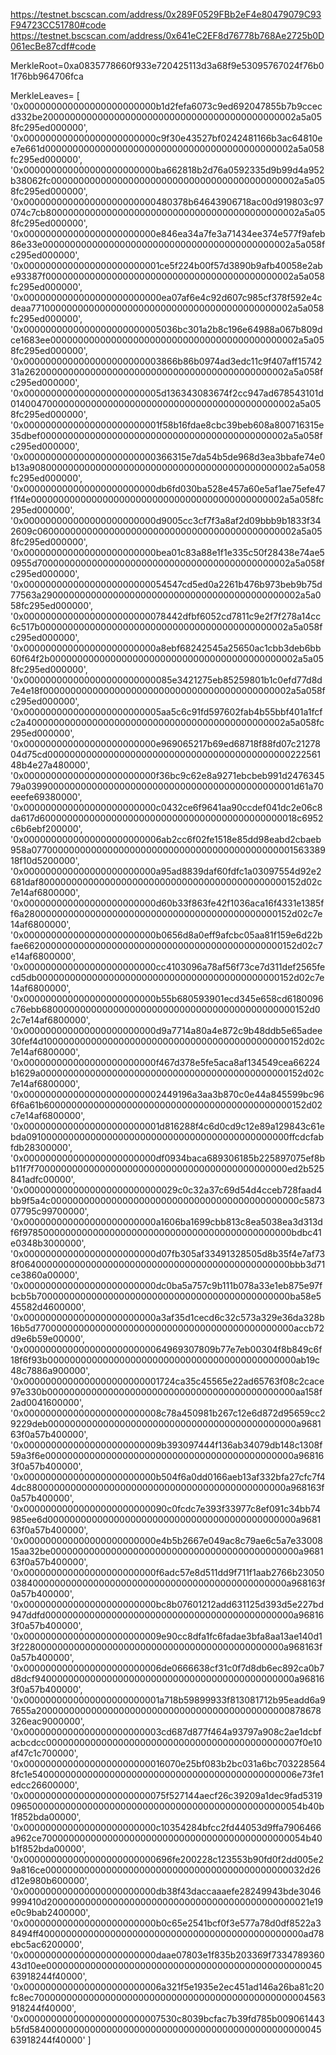 https://testnet.bscscan.com/address/0x289F0529FBb2eF4e80479079C93F94723CC51780#code
https://testnet.bscscan.com/address/0x641eC2EF8d76778b768Ae2725b0D061ecBe87cdf#code

MerkleRoot=0xa0835778660f933e720425113d3a68f9e53095767024f76b01f76bb964706fca

MerkleLeaves= [
  '0x000000000000000000000000b1d2fefa6073c9ed692047855b7b9ccecd332be2000000000000000000000000000000000000000000002a5a058fc295ed000000',
  '0x000000000000000000000000c9f30e43527bf0242481166b3ac64810ee7e661d000000000000000000000000000000000000000000002a5a058fc295ed000000',
  '0x000000000000000000000000ba662818b2d76a0592335d9b99d4a952b38062fc000000000000000000000000000000000000000000002a5a058fc295ed000000',
  '0x000000000000000000000000480378b64643906718ac00d919803c97074c7cb8000000000000000000000000000000000000000000002a5a058fc295ed000000',
  '0x000000000000000000000000e846ea34a7fe3a71434ee374e577f9afeb86e33e000000000000000000000000000000000000000000002a5a058fc295ed000000',
  '0x0000000000000000000000001ce5f224b00f57d3890b9afb40058e2abe93387f000000000000000000000000000000000000000000002a5a058fc295ed000000',
  '0x0000000000000000000000000ea07af6e4c92d607c985cf378f592e4cdeaa771000000000000000000000000000000000000000000002a5a058fc295ed000000',
  '0x0000000000000000000000005036bc301a2b8c196e64988a067b809dce1683ee000000000000000000000000000000000000000000002a5a058fc295ed000000',
  '0x0000000000000000000000003866b86b0974ad3edc11c9f407aff1574231a262000000000000000000000000000000000000000000002a5a058fc295ed000000',
  '0x0000000000000000000000005d136343083674f2cc947ad678543101d0140047000000000000000000000000000000000000000000002a5a058fc295ed000000',
  '0x0000000000000000000000001f58b16fdae8cbc39beb608a800716315e35dbef000000000000000000000000000000000000000000002a5a058fc295ed000000',
  '0x000000000000000000000000366315e7da54b5de968d3ea3bbafe74e0b13a908000000000000000000000000000000000000000000002a5a058fc295ed000000',
  '0x000000000000000000000000db6fd030ba528e457a60e5af1ae75efe47f1f4e0000000000000000000000000000000000000000000002a5a058fc295ed000000',
  '0x000000000000000000000000d9005cc3cf7f3a8af2d09bbb9b1833f342609c06000000000000000000000000000000000000000000002a5a058fc295ed000000',
  '0x000000000000000000000000bea01c83a88e1f1e335c50f28438e74ae50955d7000000000000000000000000000000000000000000002a5a058fc295ed000000',
  '0x00000000000000000000000054547cd5ed0a2261b476b973beb9b75d77563a29000000000000000000000000000000000000000000002a5a058fc295ed000000',
  '0x00000000000000000000000078442dfbf6052cd7811c9e2f7f278a14cc6c517b000000000000000000000000000000000000000000002a5a058fc295ed000000',
  '0x000000000000000000000000a8ebf68242545a25650ac1cbb3deb6bb60f64f2b000000000000000000000000000000000000000000002a5a058fc295ed000000',
  '0x000000000000000000000000085e3421275eb85259801b1c0efd77d8d7e4e18f000000000000000000000000000000000000000000002a5a058fc295ed000000',
  '0x0000000000000000000000005aa5c6c91fd597602fab4b55bbf401a1fcfc2a40000000000000000000000000000000000000000000002a5a058fc295ed000000',
  '0x000000000000000000000000e969065217b69ed68718f88fd07c2127804d75cd0000000000000000000000000000000000000000000022256148b4e27a480000',
  '0x000000000000000000000000f36bc9c62e8a9271ebcbeb991d247634579a0399000000000000000000000000000000000000000000001d61a70eeefe69380000',
  '0x000000000000000000000000c0432ce6f9641aa90ccdef041dc2e06c8da617d60000000000000000000000000000000000000000000018c6952c6b6ebf200000',
  '0x0000000000000000000000006ab2cc6f02fe1518e85dd98eabd2cbaeb958a07700000000000000000000000000000000000000000000156338918f10d5200000',
  '0x000000000000000000000000a95ad8839daf60fdfc1a03097554d92e2681daf800000000000000000000000000000000000000000000152d02c7e14af6800000',
  '0x000000000000000000000000d60b33f863fe42f1036aca16f4331e1385ff6a2800000000000000000000000000000000000000000000152d02c7e14af6800000',
  '0x000000000000000000000000b0656d8a0eff9afcbc05aa81f159e6d22bfae66200000000000000000000000000000000000000000000152d02c7e14af6800000',
  '0x000000000000000000000000cc4103096a78af56f73ce7d311def2565fecd5db00000000000000000000000000000000000000000000152d02c7e14af6800000',
  '0x000000000000000000000000b55b680593901ecd345e658cd6180096c76ebb6800000000000000000000000000000000000000000000152d02c7e14af6800000',
  '0x000000000000000000000000d9a7714a80a4e872c9b48ddb5e65adee30fef4d100000000000000000000000000000000000000000000152d02c7e14af6800000',
  '0x000000000000000000000000f467d378e5fe5aca8af134549cea66224b1629a000000000000000000000000000000000000000000000152d02c7e14af6800000',
  '0x0000000000000000000000002449196a3aa3b870c0e44a845599bc966f6a61b600000000000000000000000000000000000000000000152d02c7e14af6800000',
  '0x0000000000000000000000001d816288f4c6d0cd9c12e89a129843c61ebda091000000000000000000000000000000000000000000000ffcdcfabfdb28300000',
  '0x000000000000000000000000df0934baca689306185b225897075ef8bb11f7f7000000000000000000000000000000000000000000000ed2b525841adfc00000',
  '0x0000000000000000000000000029c0c32a37c69d54d4cceb728faad4bb9f5a4c000000000000000000000000000000000000000000000c587307795c99700000',
  '0x000000000000000000000000a1606ba1699cbb813c8ea5038ea3d313df6f9785000000000000000000000000000000000000000000000bdbc41e0348b3000000',
  '0x000000000000000000000000d07fb305af33491328505d8b35f4e7af738f0640000000000000000000000000000000000000000000000bbb3d71ce3860a00000',
  '0x000000000000000000000000dc0ba5a757c9b111b078a33e1eb875e97fbcb5b7000000000000000000000000000000000000000000000ba58e545582d4600000',
  '0x000000000000000000000000a3af35d1cecd6c32c573a329e36da328b16b5d77000000000000000000000000000000000000000000000accb72d9e6b59e00000',
  '0x00000000000000000000000064969307809b77e7eb00304f8b849c6f18f6f93b000000000000000000000000000000000000000000000ab19c48c7886a900000',
  '0x0000000000000000000000001724ca35c45565e22ad65763f08c2cace97e330b000000000000000000000000000000000000000000000aa158f2ad0041600000',
  '0x0000000000000000000000008c78a450981b267c12e6d872d95659cc29229deb000000000000000000000000000000000000000000000a968163f0a57b400000',
  '0x0000000000000000000000009b393097444f136ab34079db148c1308f59a3f6e000000000000000000000000000000000000000000000a968163f0a57b400000',
  '0x000000000000000000000000b504f6a0dd0166aeb13af332bfa27cfc7f44dc88000000000000000000000000000000000000000000000a968163f0a57b400000',
  '0x00000000000000000000000090c0fcdc7e393f33977c8ef091c34bb74985ee6d000000000000000000000000000000000000000000000a968163f0a57b400000',
  '0x000000000000000000000000e4b5b2667e049ac8c79ae6c5a7e3300815aa32be000000000000000000000000000000000000000000000a968163f0a57b400000',
  '0x000000000000000000000000f6adc57e8d511dd9f711f1aab2766b2305003840000000000000000000000000000000000000000000000a968163f0a57b400000',
  '0x000000000000000000000000bc8b07601212add631125d393d5e227bd947ddfd000000000000000000000000000000000000000000000a968163f0a57b400000',
  '0x0000000000000000000000009e90cc8dfa1fc6fadae3bfa8aa13ae140d13f228000000000000000000000000000000000000000000000a968163f0a57b400000',
  '0x0000000000000000000000006de0666638cf31c0f7d8db6ec892ca0b7d8dcf94000000000000000000000000000000000000000000000a968163f0a57b400000',
  '0x0000000000000000000000001a718b59899933f813081712b95eadd6a97655a2000000000000000000000000000000000000000000000878678326eac9000000',
  '0x0000000000000000000000003cd687d877f464a93797a908c2ae1dcbfacbcdcc0000000000000000000000000000000000000000000007f0e10af47c1c700000',
  '0x00000000000000000000000016070e25bf083b2bc031a6bc7032285648fc1e540000000000000000000000000000000000000000000006e73fe1edcc26600000',
  '0x00000000000000000000000075f527144aecf26c39209a1dec9fad531909650000000000000000000000000000000000000000000000054b40b1f852bda00000',
  '0x000000000000000000000000c10354284bfcc2fd44053d9ffa7906466a962ce700000000000000000000000000000000000000000000054b40b1f852bda00000',
  '0x000000000000000000000000696fe200228c123553b90fd0f2dd005e29a816ce00000000000000000000000000000000000000000000032d26d12e980b600000',
  '0x000000000000000000000000db38f43daccaaaefe28249943bde3046999410d200000000000000000000000000000000000000000000021e19e0c9bab2400000',
  '0x000000000000000000000000b0c65e2541bcf0f3e577a78d0df8522a38494ff400000000000000000000000000000000000000000000000ad78ebc5ac6200000',
  '0x000000000000000000000000daae07803e1f835b203369f733478936043d10ee0000000000000000000000000000000000000000000000004563918244f40000',
  '0x0000000000000000000000006a321f5e1935e2ec451ad146a26ba81c20fc8ec70000000000000000000000000000000000000000000000004563918244f40000',
  '0x0000000000000000000000007530c8039bcfac7b39fd785b009061443b5fd5840000000000000000000000000000000000000000000000004563918244f40000'
]